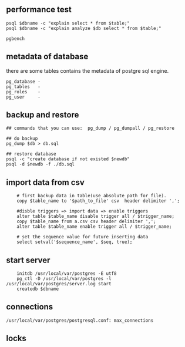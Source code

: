 ## performance test
    psql $dbname -c "explain select * from $table;"
    psql $dbname -c "explain analyze $db select * from $table;"

    pgbench

## metadata of database
there are some tables contains the metadata of postgre sql engine.

    pg_database - 
    pg_tables   - 
    pg_roles    - 
    pg_user     - 

## backup and restore

```
## commands that you can use:  pg_dump / pg_dumpall / pg_restore

## do backup
pg_dump $db > db.sql

## restore database
psql -c "create database if not existed $newdb"
psql -d $newdb -f ./db.sql

```

## import data from csv

```
    # first backup data in table(use absolute path for file).
    copy $table_name to '$path_to_file' csv  header delimiter ',';
    
    #disble triggers => import data => enable triggers
    alter table $table_name disable trigger all / $trigger_name;
    copy $table_name from a.csv csv header delimiter ',';
    alter table $table_name enable trigger all / $trigger_name;
    
    # set the sequence value for future inserting data
    select setval('$sequence_name', $seq, true);
```

## start server

```
    initdb /usr/local/var/postgres -E utf8
    pg_ctl -D /usr/local/var/postgres -l /usr/local/var/postgres/server.log start
    createdb $dbname
```


## connections
    /usr/local/var/postgres/postgresql.conf: max_connections

## locks
